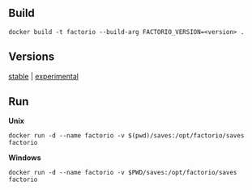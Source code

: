 Build
-----
```
docker build -t factorio --build-arg FACTORIO_VERSION=<version> .
```

Versions
--------
[stable](https://www.factorio.com/download-headless/stable) | 
[experimental](https://www.factorio.com/download-headless/experimental)

Run
---
**Unix**
```
docker run -d --name factorio -v $(pwd)/saves:/opt/factorio/saves factorio
```

**Windows**
```
docker run -d --name factorio -v $PWD/saves:/opt/factorio/saves factorio
```
